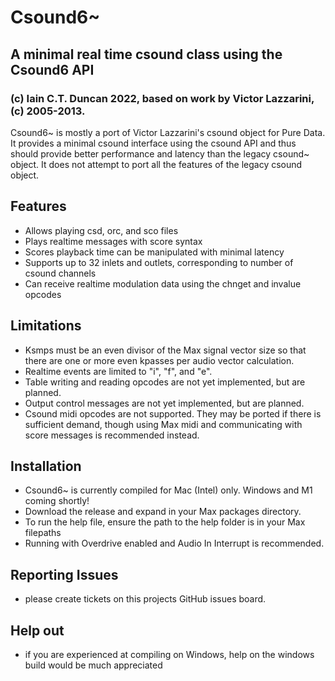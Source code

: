 # Csound6~
## A minimal real time csound class using the Csound6 API
### (c) Iain C.T. Duncan 2022, based on work by Victor Lazzarini, (c) 2005-2013.

Csound6~ is mostly a port of Victor Lazzarini's csound object for Pure Data. It provides
a minimal csound interface using the csound API and thus should provide better performance
and latency than the legacy csound~ object. It does not attempt to port all the features
of the legacy csound object.

## Features
- Allows playing csd, orc, and sco files
- Plays realtime messages with score syntax
- Scores playback time can be manipulated with minimal latency
- Supports up to 32 inlets and outlets, corresponding to number of csound channels
- Can receive realtime modulation data using the chnget and invalue opcodes

## Limitations
- Ksmps must be an even divisor of the Max signal vector size so that there are one
  or more even kpasses per audio vector calculation.
- Realtime events are limited to "i", "f", and "e".
- Table writing and reading opcodes are not yet implemented, but are planned.
- Output control messages are not yet implemented, but are planned.
- Csound midi opcodes are not supported. They may be ported if there is sufficient demand, though
  using Max midi and communicating with score messages is recommended instead.

## Installation
- Csound6~ is currently compiled for Mac (Intel) only. Windows and M1 coming shortly!
- Download the release and expand in your Max packages directory.
- To run the help file, ensure the path to the help folder is in your Max filepaths
- Running with Overdrive enabled and Audio In Interrupt is recommended.

## Reporting Issues
- please create tickets on this projects GitHub issues board.

## Help out
- if you are experienced at compiling on Windows, help on the windows build would be much appreciated


